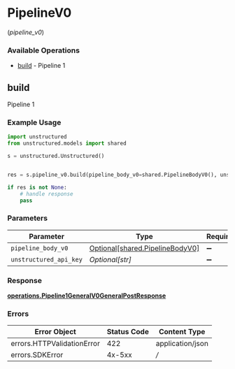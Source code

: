 # PipelineV0
(*pipeline_v0*)

### Available Operations

* [build](#build) - Pipeline 1

## build

Pipeline 1

### Example Usage

```python
import unstructured
from unstructured.models import shared

s = unstructured.Unstructured()


res = s.pipeline_v0.build(pipeline_body_v0=shared.PipelineBodyV0(), unstructured_api_key='<value>')

if res is not None:
    # handle response
    pass

```

### Parameters

| Parameter                                                                | Type                                                                     | Required                                                                 | Description                                                              |
| ------------------------------------------------------------------------ | ------------------------------------------------------------------------ | ------------------------------------------------------------------------ | ------------------------------------------------------------------------ |
| `pipeline_body_v0`                                                       | [Optional[shared.PipelineBodyV0]](../../models/shared/pipelinebodyv0.md) | :heavy_minus_sign:                                                       | N/A                                                                      |
| `unstructured_api_key`                                                   | *Optional[str]*                                                          | :heavy_minus_sign:                                                       | N/A                                                                      |


### Response

**[operations.Pipeline1GeneralV0GeneralPostResponse](../../models/operations/pipeline1generalv0generalpostresponse.md)**
### Errors

| Error Object               | Status Code                | Content Type               |
| -------------------------- | -------------------------- | -------------------------- |
| errors.HTTPValidationError | 422                        | application/json           |
| errors.SDKError            | 4x-5xx                     | */*                        |
